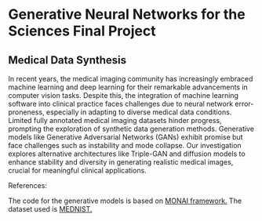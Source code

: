 # Generative Neural Networks for the Sciences Final Project

## Medical Data Synthesis

In recent years, the medical imaging community has increasingly embraced machine learning and deep learning for their remarkable advancements in computer vision tasks. Despite this, the integration of machine learning software into clinical practice faces challenges due to neural network error-proneness, especially in adapting to diverse medical data conditions. Limited fully annotated medical imaging datasets hinder progress, prompting the exploration of synthetic data generation methods. Generative models like Generative Adversarial Networks (GANs) exhibit promise but face challenges such as instability and mode collapse. Our investigation explores alternative architectures like Triple-GAN and diffusion models to enhance stability and diversity in generating realistic medical images, crucial for meaningful clinical applications.

References:

The code for the generative models is based on [MONAI framework.](https://github.com/Project-MONAI/MONAI)
The dataset used is [MEDNIST.](https://medmnist.com/)
